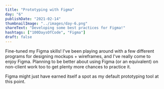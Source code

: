 ```yaml
---
title: "Prototyping with Figma"
day: "6"
publishDate: "2021-02-14"
thumbnailImage: "../images/day-6.png"
shareText: "Developing some best practices for Figma!"
hashtags: ["100DaysOfCode", "Figma"]
draft: false
---
```


Fine-tuned my Figma skills! I've been playing around with a few different programs for designing mockups + wireframes, and I've really come to enjoy Figma. Planning to be better about using Figma (or an equivalent) on non-client work too to get plenty more chances to practice it.

Figma might just have earned itself a spot as my default prototyping tool at this point.
